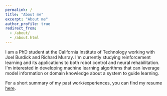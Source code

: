 ```yaml
---
permalink: /
title: "About me"
excerpt: "About me"
author_profile: true
redirect_from: 
  - /about/
  - /about.html
---
```


I am a PhD student at the California Institute of Technology working with Joel Burdick and Richard Murray. I'm currently studying reinforcement learning and its applications to both robot control and neural rehabilitation. I'm interested in developing machine learning algorithms that can leverage model information or domain knowledge about a system to guide learning.

For a short summary of my past work/experiences, you can find my resume [here](https://rcheng805.github.io/files/cv.pdf).
